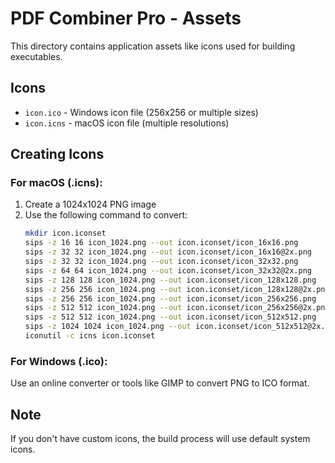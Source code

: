 # PDF Combiner Pro - Assets

This directory contains application assets like icons used for building executables.

## Icons

- `icon.ico` - Windows icon file (256x256 or multiple sizes)
- `icon.icns` - macOS icon file (multiple resolutions)

## Creating Icons

### For macOS (.icns):
1. Create a 1024x1024 PNG image
2. Use the following command to convert:
   ```bash
   mkdir icon.iconset
   sips -z 16 16 icon_1024.png --out icon.iconset/icon_16x16.png
   sips -z 32 32 icon_1024.png --out icon.iconset/icon_16x16@2x.png
   sips -z 32 32 icon_1024.png --out icon.iconset/icon_32x32.png
   sips -z 64 64 icon_1024.png --out icon.iconset/icon_32x32@2x.png
   sips -z 128 128 icon_1024.png --out icon.iconset/icon_128x128.png
   sips -z 256 256 icon_1024.png --out icon.iconset/icon_128x128@2x.png
   sips -z 256 256 icon_1024.png --out icon.iconset/icon_256x256.png
   sips -z 512 512 icon_1024.png --out icon.iconset/icon_256x256@2x.png
   sips -z 512 512 icon_1024.png --out icon.iconset/icon_512x512.png
   sips -z 1024 1024 icon_1024.png --out icon.iconset/icon_512x512@2x.png
   iconutil -c icns icon.iconset
   ```

### For Windows (.ico):
Use an online converter or tools like GIMP to convert PNG to ICO format.

## Note

If you don't have custom icons, the build process will use default system icons.

